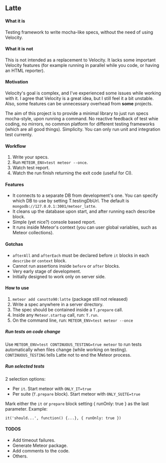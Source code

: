 ## Latte

#### What it is

Testing framework to write mocha-like specs, without the need of using Velocity.

#### What it is not

This is not intended as a replacement to Velocity. It lacks some important Velocity features (for example running in parallel while you code, or having an HTML reporter).

#### Motivation

Velocity's goal is complex, and I've experienced some issues while working with it. I agree that Velocity is a great idea, but I still feel it a bit unstable. Also, some features can be unnecessary overhead from **some** projects.

The aim of this project is to provide a minimal library to just run specs mocha-style, upon running a command. No reactive feedback of test whie coding, no mirrors, no common platform for different testing frameworks (which are all good things). Simplicity. You can only run unit and integration test currenty.

#### Workflow

1. Write your specs.
2. Run `METEOR_ENV=test meteor --once`.
3. Watch test report.
4. Watch the run finish returning the exit code (useful for CI).

#### Features

- It connects to a separate DB from development's one. You can specify which DB to use by setting T.testingDbUrl. The default is `mongodb://127.0.0.1:3001/meteor_latte`.
- It cleans up the database upon start, and after running each describe block.
- Simple (yet nice?) console based report.
- It runs inside Meteor's context (you can user global variables, such as Meteor collections).

#### Gotchas

- `afterAll` and `afterEach` must be declared before `it` blocks in each `describe` or `context` block.
- Cannot run assertions inside `before` or `after` blocks.
- Very early stage of development.
- Initially designed to work only on server side.

#### How to use

1. `meteor add canotto90:latte` (package still not released)
2. Write a spec anywhere in a server directory.
3. The spec should be contained inside a `T.prepare` call.
4. Inside any `Meteor.startup` call, run: `T.run`.
5. On the command line, run: `METEOR_ENV=test meteor --once`

##### Run tests on code change

Use `METEOR_ENV=test CONTINUOUS_TESTING=true meteor` to run tests automatically when files change (while working on testing). `CONTINUOUS_TESTING` tells Latte not to end the Meteor process.

##### Run selected tests

2 selection options:

- Per `it`. Start meteor with `ONLY_IT=true`
- Per suite (`T.prepare` block). Start meteor with `ONLY_SUITE=true`

Mark either the `it` or `prepare` block setting { runOnly: true } as the last parameter. Example:

```
it('should...', function() {...}, { runOnly: true })
```

#### TODOS

- Add timeout failures.
- Generate Meteor package.
- Add comments to the code.
- Others.
